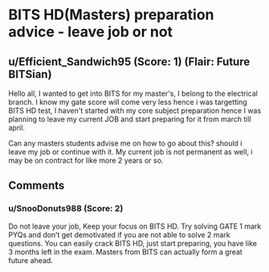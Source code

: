 # BITS HD(Masters) preparation advice - leave job or not
## u/Efficient_Sandwich95 (Score: 1) (Flair: Future BITSian)
Hello all, I wanted to get into BITS for my master's, I belong to the electrical branch. I know my gate score will come very less hence i was targetting BITS HD test, I haven't started with my core subject preparation hence I was planning to leave my current JOB and start preparing for it from march till april.    


Can any masters students advise me on how to go about this? should i leave my job or continue with it. My current job is not permanent as well, i may be on contract for like more 2 years or so. 

  



## Comments

### u/SnooDonuts988 (Score: 2)
Do not leave your job, Keep your focus on BITS HD. Try solving GATE 1 mark PYQs and don’t get demotivated if you are not able to solve 2 mark questions. You can easily crack BITS HD, just start preparing, you have like 3 months left in the exam. Masters from BITS can actually form a great future ahead.




